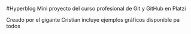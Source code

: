 #Hyperblog
Mini proyecto del curso profesional de Git y GitHub en Platzi

Creado por el gigante Cristian
incluye ejemplos gráficos 
disponible pa todos
